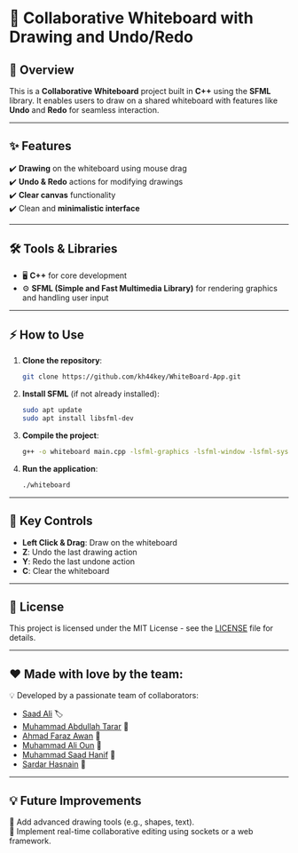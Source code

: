 # 🎨 Collaborative Whiteboard with Drawing and Undo/Redo

## 🚀 Overview  
This is a **Collaborative Whiteboard** project built in **C++** using the **SFML** library. It enables users to draw on a shared whiteboard with features like **Undo** and **Redo** for seamless interaction.

---

## ✨ Features  
✔️ **Drawing** on the whiteboard using mouse drag  
✔️ **Undo & Redo** actions for modifying drawings  
✔️ **Clear canvas** functionality  
✔️ Clean and **minimalistic interface**  

---

## 🛠️ Tools & Libraries  
- 🖥️ **C++** for core development  
- ⚙️ **SFML (Simple and Fast Multimedia Library)** for rendering graphics and handling user input  

---

## ⚡ How to Use  
1. **Clone the repository**:  
   ```bash
   git clone https://github.com/kh44key/WhiteBoard-App.git
   ```
2. **Install SFML** (if not already installed):  
   ```bash
   sudo apt update
   sudo apt install libsfml-dev
   ```
3. **Compile the project**:  
   ```bash
   g++ -o whiteboard main.cpp -lsfml-graphics -lsfml-window -lsfml-system
   ```
4. **Run the application**:  
   ```bash
   ./whiteboard
   ```

---

## 🔧 Key Controls  
- **Left Click & Drag**: Draw on the whiteboard  
- **Z**: Undo the last drawing action  
- **Y**: Redo the last undone action  
- **C**: Clear the whiteboard

---

## 📄 License  
This project is licensed under the MIT License - see the [LICENSE](LICENSE) file for details.

---

## ❤️ Made with love by the team:   
💡 Developed by a passionate team of collaborators:
- [Saad Ali](https://github.com/kh44key) 🏷
- [Muhammad Abdullah Tarar](https://github.com/Tarar123-cpu) 🌟  
- [Ahmad Faraz Awan](https://github.com/faraziii09) 🚀  
- [Muhammad Ali Oun](https://github.com/alioun0) 🌟  
- [Muhammad Saad Hanif](https://github.com/Saadmaliikk) 🚀  
- [Sardar Hasnain](https://github.com/h4sn4in) 🌟  
---

## 💡 Future Improvements  
📌 Add advanced drawing tools (e.g., shapes, text).  
📌 Implement real-time collaborative editing using sockets or a web framework.  

